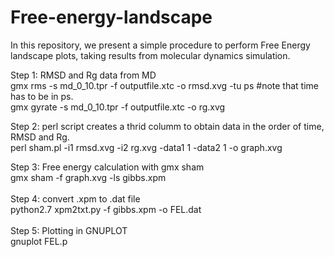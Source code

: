 # Free-energy-landscape<br/>
In this repository, we present a simple procedure to perform Free Energy landscape plots, taking results from molecular dynamics simulation.<br/>

Step 1: RMSD and Rg data from MD<br/>
gmx rms -s md_0_10.tpr -f outputfile.xtc -o rmsd.xvg -tu ps   #note that time has to be in ps.<br/>
gmx gyrate -s md_0_10.tpr -f outputfile.xtc -o rg.xvg<br/>

Step 2: perl script creates a thrid columm to obtain data in the order of time, RMSD and Rg.<br/>
perl sham.pl -i1 rmsd.xvg -i2 rg.xvg -data1 1 -data2 1 -o graph.xvg<br/>

Step 3: Free energy calculation with gmx sham<br/>
gmx sham -f graph.xvg -ls gibbs.xpm<br/>
<br/>
Step 4: convert .xpm to .dat file<br/>
python2.7 xpm2txt.py -f gibbs.xpm -o FEL.dat<br/>
<br/>
Step 5: Plotting in GNUPLOT<br/>
gnuplot FEL.p<br/>



